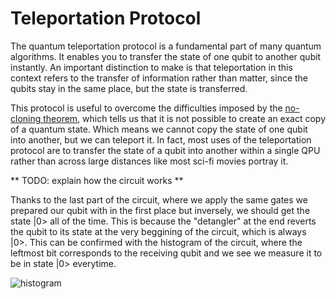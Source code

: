 # Teleportation Protocol
The quantum teleportation protocol is a fundamental part of many quantum algorithms. It enables you to transfer the state of one qubit to another qubit instantly. An important distinction to make is that teleportation in this context refers to the transfer of information rather than matter, since the qubits stay in the same place, but the state is transferred.

This protocol is useful to overcome the difficulties imposed by the [no-cloning theorem](https://en.wikipedia.org/wiki/No-cloning_theorem), which tells us that it is not possible to create an exact copy of a quantum state. Which means we cannot copy the state of one qubit into another, but we can teleport it. In fact, most uses of the teleportation protocol are to transfer the state of a qubit into another within a single QPU rather than across large distances like most sci-fi movies portray it. 

** TODO: explain how the circuit works **

Thanks to the last part of the circuit, where we apply the same gates we prepared our qubit with in the first place but inversely, we should get the state |0> all of the time. This is because the "detangler" at the end reverts the qubit to its state at the very beggining of the circuit, which is always |0>. This can be confirmed with the histogram of the circuit, where the leftmost bit corresponds to the receiving qubit and we see we measure it to be in state |0> everytime.

![histogram](https://user-images.githubusercontent.com/63567458/102122809-5505ac00-3e46-11eb-8f72-93bf4098fc83.jpg)
